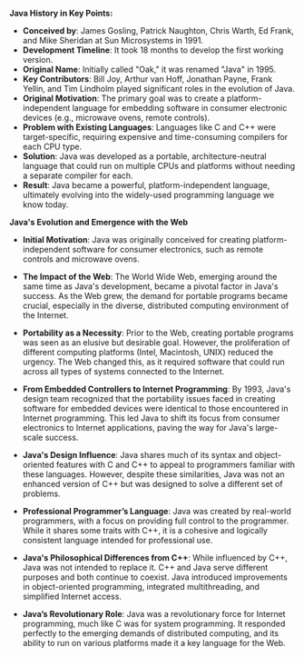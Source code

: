 **Java History in Key Points:**

- **Conceived by**: James Gosling, Patrick Naughton, Chris Warth, Ed Frank, and Mike Sheridan at Sun Microsystems in 1991.
- **Development Timeline**: It took 18 months to develop the first working version.
- **Original Name**: Initially called "Oak," it was renamed "Java" in 1995.
- **Key Contributors**: Bill Joy, Arthur van Hoff, Jonathan Payne, Frank Yellin, and Tim Lindholm played significant roles in the evolution of Java.
- **Original Motivation**: The primary goal was to create a platform-independent language for embedding software in consumer electronic devices (e.g., microwave ovens, remote controls).
- **Problem with Existing Languages**: Languages like C and C++ were target-specific, requiring expensive and time-consuming compilers for each CPU type.
- **Solution**: Java was developed as a portable, architecture-neutral language that could run on multiple CPUs and platforms without needing a separate compiler for each.
- **Result**: Java became a powerful, platform-independent language, ultimately evolving into the widely-used programming language we know today.

**Java's Evolution and Emergence with the Web**

- **Initial Motivation**: Java was originally conceived for creating platform-independent software for consumer electronics, such as remote controls and microwave ovens.
  
- **The Impact of the Web**: The World Wide Web, emerging around the same time as Java's development, became a pivotal factor in Java's success. As the Web grew, the demand for portable programs became crucial, especially in the diverse, distributed computing environment of the Internet.

- **Portability as a Necessity**: Prior to the Web, creating portable programs was seen as an elusive but desirable goal. However, the proliferation of different computing platforms (Intel, Macintosh, UNIX) reduced the urgency. The Web changed this, as it required software that could run across all types of systems connected to the Internet.

- **From Embedded Controllers to Internet Programming**: By 1993, Java's design team recognized that the portability issues faced in creating software for embedded devices were identical to those encountered in Internet programming. This led Java to shift its focus from consumer electronics to Internet applications, paving the way for Java's large-scale success.

- **Java's Design Influence**: Java shares much of its syntax and object-oriented features with C and C++ to appeal to programmers familiar with these languages. However, despite these similarities, Java was not an enhanced version of C++ but was designed to solve a different set of problems.

- **Professional Programmer’s Language**: Java was created by real-world programmers, with a focus on providing full control to the programmer. While it shares some traits with C++, it is a cohesive and logically consistent language intended for professional use.

- **Java's Philosophical Differences from C++**: While influenced by C++, Java was not intended to replace it. C++ and Java serve different purposes and both continue to coexist. Java introduced improvements in object-oriented programming, integrated multithreading, and simplified Internet access.

- **Java’s Revolutionary Role**: Java was a revolutionary force for Internet programming, much like C was for system programming. It responded perfectly to the emerging demands of distributed computing, and its ability to run on various platforms made it a key language for the Web.

